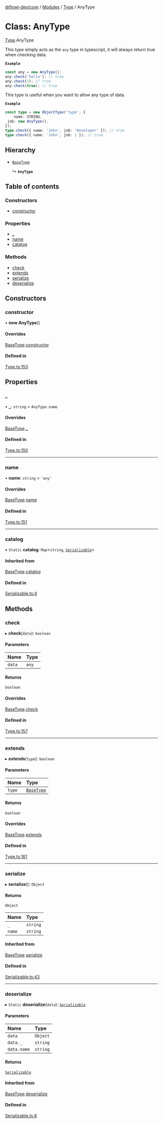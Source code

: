 [@flowi-dev/core](../README.md) / [Modules](../modules.md) / [Type](../modules/Type.md) / AnyType

# Class: AnyType

[Type](../modules/Type.md).AnyType

This type simply acts as the `any` type in typescript, it will always return true when checking data.

**`Example`**

```ts
const any = new AnyType();
any.check('hello'); // true
any.check(1); // true
any.check(true); // true
```
This type is useful when you want to allow any type of data.

**`Example`**

```ts
const type = new ObjectType('type', {
	name: STRING,
 job: new AnyType(),
});
type.check({ name: 'John', job: 'Developer' }); // true
type.check({ name: 'John', job: 1 }); // true
```

## Hierarchy

- [`BaseType`](Type.BaseType.md)

  ↳ **`AnyType`**

## Table of contents

### Constructors

- [constructor](Type.AnyType.md#constructor)

### Properties

- [\_](Type.AnyType.md#_)
- [name](Type.AnyType.md#name)
- [catalog](Type.AnyType.md#catalog)

### Methods

- [check](Type.AnyType.md#check)
- [extends](Type.AnyType.md#extends)
- [serialize](Type.AnyType.md#serialize)
- [deserialize](Type.AnyType.md#deserialize)

## Constructors

### constructor

• **new AnyType**()

#### Overrides

[BaseType](Type.BaseType.md).[constructor](Type.BaseType.md#constructor)

#### Defined in

[Type.ts:153](https://github.com/flowi-dev/core/blob/0537423/src/classes/Type.ts#L153)

## Properties

### \_

• **\_**: `string` = `AnyType.name`

#### Overrides

[BaseType](Type.BaseType.md).[_](Type.BaseType.md#_)

#### Defined in

[Type.ts:150](https://github.com/flowi-dev/core/blob/0537423/src/classes/Type.ts#L150)

___

### name

• **name**: `string` = `'any'`

#### Overrides

[BaseType](Type.BaseType.md).[name](Type.BaseType.md#name)

#### Defined in

[Type.ts:151](https://github.com/flowi-dev/core/blob/0537423/src/classes/Type.ts#L151)

___

### catalog

▪ `Static` **catalog**: `Map`<`string`, [`Serializable`](Serializable.Serializable.md)\>

#### Inherited from

[BaseType](Type.BaseType.md).[catalog](Type.BaseType.md#catalog)

#### Defined in

[Serializable.ts:4](https://github.com/flowi-dev/core/blob/0537423/src/classes/Serializable.ts#L4)

## Methods

### check

▸ **check**(`data`): `boolean`

#### Parameters

| Name | Type |
| :------ | :------ |
| `data` | `any` |

#### Returns

`boolean`

#### Overrides

[BaseType](Type.BaseType.md).[check](Type.BaseType.md#check)

#### Defined in

[Type.ts:157](https://github.com/flowi-dev/core/blob/0537423/src/classes/Type.ts#L157)

___

### extends

▸ **extends**(`type`): `boolean`

#### Parameters

| Name | Type |
| :------ | :------ |
| `type` | [`BaseType`](Type.BaseType.md) |

#### Returns

`boolean`

#### Overrides

[BaseType](Type.BaseType.md).[extends](Type.BaseType.md#extends)

#### Defined in

[Type.ts:161](https://github.com/flowi-dev/core/blob/0537423/src/classes/Type.ts#L161)

___

### serialize

▸ **serialize**(): `Object`

#### Returns

`Object`

| Name | Type |
| :------ | :------ |
| `_` | `string` |
| `name` | `string` |

#### Inherited from

[BaseType](Type.BaseType.md).[serialize](Type.BaseType.md#serialize)

#### Defined in

[Serializable.ts:43](https://github.com/flowi-dev/core/blob/0537423/src/classes/Serializable.ts#L43)

___

### deserialize

▸ `Static` **deserialize**(`data`): [`Serializable`](Serializable.Serializable.md)

#### Parameters

| Name | Type |
| :------ | :------ |
| `data` | `Object` |
| `data._` | `string` |
| `data.name` | `string` |

#### Returns

[`Serializable`](Serializable.Serializable.md)

#### Inherited from

[BaseType](Type.BaseType.md).[deserialize](Type.BaseType.md#deserialize)

#### Defined in

[Serializable.ts:6](https://github.com/flowi-dev/core/blob/0537423/src/classes/Serializable.ts#L6)
